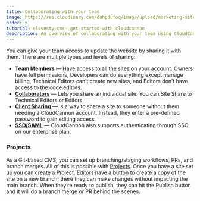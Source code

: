 ```yaml
---
title: Collaborating with your team
image: https://res.cloudinary.com/dahpdufoq/image/upload/marketing-site/eleventy-cloudcannon-tutorial-social.png
order: 5
tutorial: eleventy-cms--get-started-with-cloudcannon
description: An overview of collaborating with your team using CloudCannon.
---
```

You can give your team access to update the website by sharing it with them. There are multiple types and levels of sharing:

* **[Team Members](https://cloudcannon.com/documentation/articles/managing-your-team-members/?ssg=Hugo)** — Have access to all the sites on your account. Owners have full permissions, Developers can do everything except manage billing, Technical Editors can’t create new sites, and Editors don’t have access to the code editors.
* [**Collaborators**](https://cloudcannon.com/documentation/articles/sharing-on-a-per-site-basis/?ssg=Hugo) — Lets you share an individual site. You can Site Share to Technical Editors or Editors.
* [**Client Sharing**](https://cloudcannon.com/documentation/articles/giving-clients-access-to-update-a-site/?ssg=Hugo) — Is a way to share a site to someone without them needing a CloudCannon account. Instead, they enter a pre-defined password to gain editing access.
* [**SSO/SAML**](https://cloudcannon.com/documentation/articles/using-sso-to-create-team-accounts/?ssg=Hugo) — CloudCannon also supports authenticating through SSO on our enterprise plan.

### Projects

As a Git-based CMS, you can set up branching/staging workflows, PRs, and branch merges. All of this is possible with [Projects](https://cloudcannon.com/documentation/articles/enabling-editor-branching-with-projects/?ssg=Hugo). Once you have a site set up you can create a Project. Editors have a button to create a copy of the site on a new branch; there they can make changes without impacting the main branch. When they’re ready to publish, they can hit the Publish button and it will do a branch merge or PR behind the scenes.

